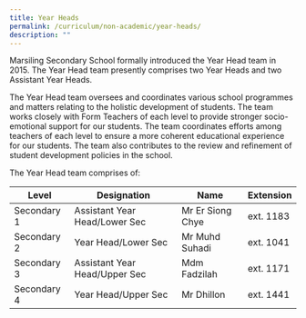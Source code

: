 ```yaml
---
title: Year Heads
permalink: /curriculum/non-academic/year-heads/
description: ""
---
```

Marsiling Secondary School formally introduced the Year Head team in 2015. The Year Head team presently comprises two Year Heads and two Assistant Year Heads.

The Year Head team oversees and coordinates various school programmes and matters relating to the holistic development of students. The team works closely with Form Teachers of each level to provide stronger socio-emotional support for our students. The team coordinates efforts among teachers of each level to ensure a more coherent educational experience for our students. The team also contributes to the review and refinement of student development policies in the school.

The Year Head team comprises of:



| Level | Designation | Name |Extension |
| -------- | -------- | -------- |-------- |
|Secondary 1|Assistant Year Head/Lower Sec|Mr Er Siong Chye|ext. 1183
|Secondary 2|Year Head/Lower Sec|Mr Muhd Suhadi|ext. 1041
|Secondary 3|Assistant Year Head/Upper Sec|Mdm Fadzilah|ext. 1171
|Secondary 4|Year Head/Upper Sec|Mr Dhillon|ext. 1441
